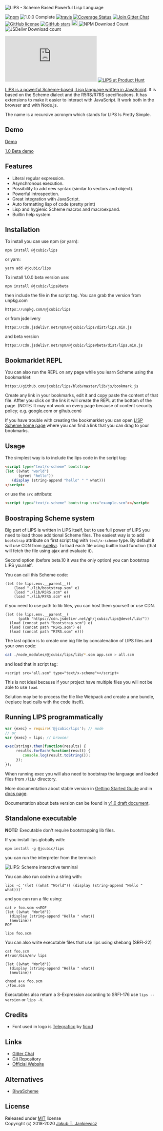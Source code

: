 ![LIPS - Scheme Based Powerful Lisp Language](https://github.com/jcubic/lips/blob/devel/assets/lips.svg?raw=true)

[![npm](https://img.shields.io/badge/npm-1.0.0%E2%80%93beta.10-blue.svg)](https://www.npmjs.com/package/@jcubic/lips)
![1.0.0 Complete](https://img.shields.io/github/milestones/progress-percent/jcubic/lips/1?label=1.0.0%20Complete)
[![travis](https://travis-ci.org/jcubic/lips.svg?branch=devel&e64a0ed26642f16152dab6d5b5a81d9c0492a90c)](https://travis-ci.org/jcubic/lips)
[![Coverage Status](https://coveralls.io/repos/github/jcubic/lips/badge.svg?branch=devel&2aeef1244eab46d2489825f0efce854d)](https://coveralls.io/github/jcubic/lips?branch=devel)
[![Join Gitter Chat](https://badges.gitter.im/Join%20Chat.svg)](https://gitter.im/jcubic/lips)
[![GitHub license](https://img.shields.io/github/license/jcubic/lips.svg)](https://github.com/jcubic/lips/blob/master/LICENSE)
[![GitHub stars](https://img.shields.io/github/stars/jcubic/lips.svg?style=social&label=Star&maxAge=2592000)](https://GitHub.com/jcubic/lips/stargazers/)
<a href="https://twitter.com/intent/tweet?text=Powerful%20Scheme%20based%20lisp%20language%20written%20in%20JavaScript.%20It%20makes%20life%20easier%20by%20better%20interaction%20with%20JS.%20Use%20full%20power%20of%20JavaScript%2C%20lisp%20and%20npm%20to%20create%20your%20applications%20via%20@jcubic&url=https://github.com/jcubic/lips&hashtags=javascript,opensource,lisp,scheme,language,programming">
   <img src="https://github.com/jcubic/lips/blob/devel/assets/tweet-shield.svg?raw=true" alt="Tweet" height="20"/>
</a>
![NPM Download Count](https://img.shields.io/npm/dm/@jcubic/lips)
![JSDelivr Download count](https://img.shields.io/jsdelivr/npm/hm/@jcubic/lips)

![Matomo trakcing piksel](https://piwik.jcubic.pl/matomo.php?idsite=7&rec=1&action_name=bookmark&url=https%3A%2F%2Fgithub.com%2Fjcubic%2Flips)
[![LIPS at Product Hunt](https://api.producthunt.com/widgets/embed-image/v1/featured.svg?post_id=273619&theme=dark)](https://www.producthunt.com/posts/lips)

[LIPS is a powerful Scheme-based, Lisp language written in JavaScript](https://lips.js.org).
It is based on the Scheme dialect and the R5RS/R7RS specifications. It has extensions to make it easier
to interact with JavaScript. It work both in the browser and with Node.js.

The name is a recursive acronym which stands for LIPS Is Pretty Simple.

## Demo

[Demo](https://lips.js.org/#demo)

[1.0 Beta demo](https://lips.js.org/beta.html)

## Features

* Literal regular expression.
* Asynchronous execution.
* Possibility to add new syntax (similar to vectors and object).
* Powerful introspection.
* Great integration with JavaScript.
* Auto formatting lisp of code (pretty print)
* Lisp and hygienic Scheme macros and macroexpand.
* Builtin help system.

## Installation

To install you can use npm (or yarn):

```
npm install @jcubic/lips
```

or yarn:

```
yarn add @jcubic/lips
```

To install 1.0.0 beta version use:

```
npm install @jcubic/lips@beta
```

then include the file in the script tag. You can grab the version from unpkg.com

```
https://unpkg.com/@jcubic/lips
```

or from jsdelivery

```
https://cdn.jsdelivr.net/npm/@jcubic/lips/dist/lips.min.js
```

and  beta version


```
https://cdn.jsdelivr.net/npm/@jcubic/lips@beta/dist/lips.min.js
```

## Bookmarklet REPL


You can also run the REPL on any page while you learn Scheme using the bookmarklet:

```
https://github.com/jcubic/lips/blob/master/lib/js/bookmark.js
```

Create any link in your bookmarks, edit it and copy paste the content of that file.
Affter you click on the link it will create the REPL at the bottom of the page.
(NOTE: It may not work on every page because of content security policy;
e.g. google.com or gihub.com)

If you have trouble with creating the bookmarklet you can open
[LISP Scheme home page](https://lips.js.org/#bookmark) where you can
find a link that you can drag to your bookmarks.

## Usage

The simplest way is to include the lips code in the script tag:

```html
<script type="text/x-scheme" bootstrap>
(let ((what "world")
      (greet "hello"))
   (display (string-append "hello" " " what)))
</script>
```

or use the `src` attribute:

```html
<script type="text/x-scheme" bootstrap src="example.scm"></script>
```

## Boostraping Scheme system

Big part of LIPS is written in LIPS itself, but to use full power of LIPS you need
to load those additional Scheme files. The easiest way is to add `bootstrap` attribute
on first script tag with `text/x-scheme` type. By default it will use CDN from
[jsdelivr](https://www.jsdelivr.com/). To load each file using builtin load function
(that will fetch the file using ajax and evaluate it).

Second option (before beta.10 it was the only option) you can bootstrap LIPS yourself.

You can call this Scheme code:

```
(let ((e lips.env.__parent__))
    (load "./lib/bootstrap.scm" e)
    (load "./lib/R5RS.scm" e)
    (load "./lib/R7RS.scm" e))
```

if you need to use path to lib files, you can host them yourself or use CDN.

```
(let ((e lips.env.__parent__)
      (path "https://cdn.jsdelivr.net/gh/jcubic/lips@devel/lib/"))
  (load (concat path "bootstrap.scm") e)
  (load (concat path "R5RS.scm") e)
  (load (concat path "R7RS.scm" e)))
```

The last option is to create one big file by concatenation of LIPS files and your own code:

```bash
cat ./node_modules/@jcubic/lips/lib/*.scm app.scm > all.scm
```

and load that in script tag:

```
<script src="all.scm" type="text/x-scheme"></script>
```

This is not ideal because if your project have multiple files you will not be able to use
`load`.

Solution may be to process the file like Webpack and create a one bundle, (replace load
calls with the code itself).

## Running LIPS programmatically

```javascript
var {exec} = require('@jcubic/lips'); // node
// or
var {exec} = lips; // browser

exec(string).then(function(results) {
     results.forEach(function(result) {
        console.log(result.toString());
     });
});
```

When running exec you will also need to bootstrap the language and loaded files from `/lib/` directory.

More documentation about stable version in
[Getting Started Guide](https://github.com/jcubic/lips/wiki/Getting-Started) and
in [docs page](https://lips.js.org/docs.html).

Documentation about beta version can be found in
[v1.0 draft document](https://github.com/jcubic/lips/wiki/v1.0-draft).

## Standalone executable

**NOTE:** Executable don't require bootstrapping lib files.

If you install lips globally with:

```
npm install -g @jcubic/lips
```

you can run the interpreter from the terminal:

![LIPS: Scheme interactive terminal](https://github.com/jcubic/lips/blob/devel/assets/screencast.gif?raw=true)


You can also run code in a string with:

```
lips -c '(let ((what "World")) (display (string-append "Hello " what)))'
```

and you can run a file using:

```
cat > foo.scm <<EOF
(let ((what "World"))
  (display (string-append "Hello " what))
  (newline))
EOF

lips foo.scm
```

You can also write executable files that use lips using shebang (SRFI-22)

```
cat foo.scm
#!/usr/bin/env lips

(let ((what "World"))
  (display (string-append "Hello " what))
  (newline))

chmod a+x foo.scm
./foo.scm
```

Executables also return a S-Expression according to SRFI-176 use `lips --version` or `lips -V`.

## Credits
* Font used in logo is [Telegrafico](https://www.dafont.com/telegrafico.font) by [ficod](https://www.deviantart.com/ficod)

## Links
* [Gitter Chat](https://gitter.im/jcubic/lips)
* [Git Repository](https://github.com/jcubic/lips)
* [Official Website](https://lips.js.org/)

## Alternatives
* [BiwaScheme](https://github.com/biwascheme/biwascheme)

## License

Released under [MIT](http://opensource.org/licenses/MIT) license<br/>
Copyright (c) 2018-2020 [Jakub T. Jankiewicz](https://jcubic.pl/jakub-jankiewicz)
